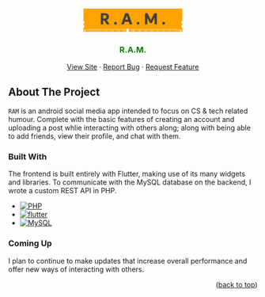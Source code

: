 <a name="readme-top" />
<!-- PROJECT LOGO -->
<br />
<div align="center">
  <a href="https://github.com/joshbacon/RAM">
    <img src="assets/icon.png" alt="Logo" width="200" height="47">
  </a>

  <h3 align="center" style="color:#008000;">R.A.M.</h3>

  <p align="center">
    <a href="https://github.com/joshbacon/RAM">View Site</a>
    ·
    <a href="https://github.com/joshbacon/RAM/issues/new">Report Bug</a>
    ·
    <a href="https://github.com/joshbacon/RAM/issues/new">Request Feature</a>
  </p>
</div>




<!-- ABOUT THE PROJECT -->
## About The Project

<!-- [![codegambit Screen Shot][product-screenshot]](https://codegambit.io) -->

`RAM` is an android social media app intended to focus on CS & tech related humour. Complete with the basic features of creating an account and uploading a post whlie interacting with others along; along with being able to add friends, view their profile, and chat with them.



### Built With

The frontend is built entirely with Flutter, making use of its many widgets and libraries. To communicate with the MySQL database on the backend, I wrote a custom REST API in PHP.

* [![PHP][PHP.js]][PHP-url]
* [![flutter][flutter.com]][flutter-url]
* [![MySQL][MySQL]][MySQL-url]

### Coming Up

I plan to continue to make updates that increase overall performance and offer new ways of interacting with others.


<p align="right">(<a href="#readme-top">back to top</a>)</p>



<!-- MARKDOWN LINKS & IMAGES -->
[PHP.js]: https://img.shields.io/badge/PHP-4f5b93?style=for-the-badge&logo=PHP&logoColor=FFF
[PHP-url]: https://www.php.net/
[flutter.com]: https://img.shields.io/badge/flutter-0468d7?style=for-the-badge&logo=flutter&logoColor=FFF
[flutter-url]: https://flutter.dev/
[MySQL]: https://img.shields.io/badge/MySQL-0074a3?style=for-the-badge&logo=MySQL&logoColor=FFF
[MySQL-url]: https://www.mysql.com/